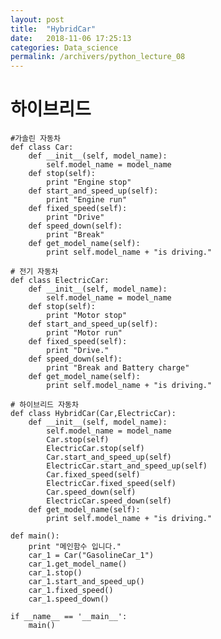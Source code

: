 ```yaml
---
layout: post
title:  "HybridCar"
date:   2018-11-06 17:25:13
categories: Data_science
permalink: /archivers/python_lecture_08
---
```

# 하이브리드 
    #가솔린 자동차
    def class Car:
        def __init__(self, model_name):
            self.model_name = model_name
        def stop(self):
            print "Engine stop"   
        def start_and_speed_up(self):
            print "Engine run"
        def fixed_speed(self):
            print "Drive"   
        def speed_down(self):
            print "Break"
        def get_model_name(self):
            print self.model_name + "is driving."

    # 전기 자동차        
    def class ElectricCar:
        def __init__(self, model_name):
            self.model_name = model_name  
        def stop(self):
            print "Motor stop"
        def start_and_speed_up(self):
            print "Motor run"
        def fixed_speed(self):
            print "Drive."
        def speed_down(self):
            print "Break and Battery charge"
        def get_model_name(self):
            print self.model_name + "is driving."
        
    # 하이브리드 자동차     
    def class HybridCar(Car,ElectricCar):
        def __init__(self, model_name):
            self.model_name = model_name
            Car.stop(self)
            ElectricCar.stop(self)
            Car.start_and_speed_up(self)
            ElectricCar.start_and_speed_up(self)
            Car.fixed_speed(self)
            ElectricCar.fixed_speed(self)
            Car.speed_down(self)
            ElectricCar.speed_down(self)  
        def get_model_name(self):
            print self.model_name + "is driving."

    def main():
        print "메인함수 입니다."
        car_1 = Car("GasolineCar_1")  
        car_1.get_model_name()
        car_1.stop()
        car_1.start_and_speed_up()
        car_1.fixed_speed()
        car_1.speed_down()

    if __name__ == '__main__':
        main()
